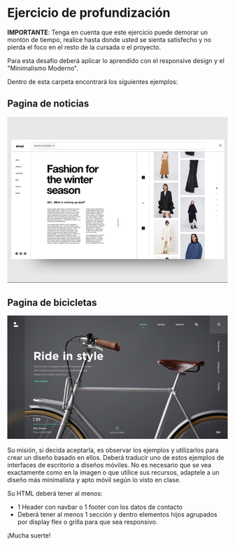 # Ejercicio de profundización

__IMPORTANTE__: Tenga en cuenta que este ejercicio puede demorar un montón de tiempo, realice hasta donde usted se sienta satisfecho y no pierda el foco en el resto de la cursada o el proyecto.

Para esta desafio deberá aplicar lo aprendido con el responsive design y el "Minimalismo Moderno".

Dentro de esta carpeta encontrará los siguientes ejemplos:

## Pagina de noticias

![Paginanoticias](Pagina_noticias.png)

## Pagina de bicicletas

![Pagina de bicicletas.png](Pagina_bicicletas.png)

Su misión, si decida aceptarla, es observar los ejemplos y utilizarlos para crear un diseño basado en ellos. Deberá traducir uno de estos ejemplos de interfaces de escritorio a diseños móviles. No es necesario que se vea exactamente como en la imagen o que utilice sus recursos, adaptele a un diseño más minimalista y apto móvil según lo visto en clase.

Su HTML deberá tener al menos:
- 1 Header con navbar o 1 footer con los datos de contacto
- Deberá tener al menos 1 sección y dentro elementos hijos agrupados por display flex o grilla para que sea responsivo.

¡Mucha suerte!
